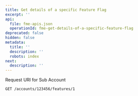 ```yaml
---
title: Get details of a specific Feature Flag
excerpt: ''
api:
  file: fme-apis.json
  operationId: fme-get-details-of-a-specific-feature-flag
deprecated: false
hidden: false
metadata:
  title: ''
  description: ''
  robots: index
next:
  description: ''
---
```

Request URI for Sub Account

```
GET /accounts/123456/features/1
```